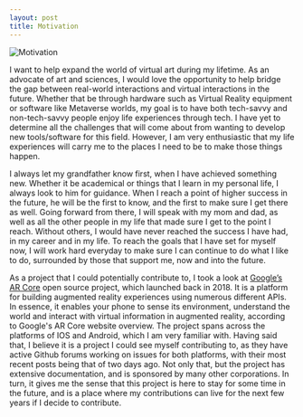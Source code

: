 ```yaml
---
layout: post
title: Motivation
---
```


![ Motivation ](https://images.unsplash.com/photo-1548438294-1ad5d5f4f063?ixlib=rb-4.0.3&ixid=M3wxMjA3fDB8MHxwaG90by1wYWdlfHx8fGVufDB8fHx8fA%3D%3D&auto=format&fit=crop&w=2344&q=80)

  I want to help expand the world of virtual art during my lifetime. As an advocate of art and sciences, I would love the opportunity to help bridge the gap between real-world interactions and virtual interactions in the future. Whether that be through hardware such as Virtual Reality equipment or software like Metaverse worlds, my goal is to have both tech-savvy and non-tech-savvy people enjoy life experiences through tech. I have yet to determine all the challenges that will come about from wanting to develop new tools/software for this field. However, I am very enthusiastic that my life experiences will carry me to the places I need to be to make those things happen.

  I always let my grandfather know first, when I have achieved something new. Whether it be academical or things that I learn in my personal life, I always look to him for guidance. When I reach a point of higher success in the future, he will be the first to know, and the first to make sure I get there as well. Going forward from there, I will speak with my mom and dad, as well as all the other people in my life that made sure I get to the point I reach. Without others, I would have never reached the success I have had, in my career and in my life. To reach the goals that I have set for myself now, I will work hard everyday to make sure I can continue to do what I like to do, surrounded by those that support me, now and into the future.

  As a project that I could potentially contribute to, I took a look at [Google’s AR Core](https://developers.google.com/ar/develop) open source project, which launched back in 2018. It is a platform for building augmented reality experiences using numerous different APIs. In essence, it enables your phone to sense its environment, understand the world and interact with virtual information in augmented reality, according to Google's AR Core website overview. The project spans across the platforms of IOS and Android, which I am very familiar with. Having said that, I believe it is a project I could see myself contributing to, as they have active Github forums working on issues for both platforms, with their most recent posts being that of two days ago. Not only that, but the project has extensive documentation, and is sponsored by many other corporations. In turn, it gives me the sense that this project is here to stay for some time in the future, and is a place where my contributions can live for the next few years if I decide to contribute.

